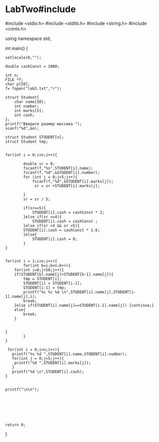 # LabTwo#include <iostream>
#include <stdio.h>
#include <stdlib.h>
#include <string.h>
#include <conio.h>


using namespace std;

int main()
{

    setlocale(0,"");

    double cashConst = 1000;

    int n;
    FILE *f;
    char p[50];
    f= fopen("lab3.txt","r");

    struct Student{
        char name[50];
        int number;
        int marks[5];
        int cash;
    };
    printf("Введите размер массива ");
    scanf("%d",&n);

    struct Student STUDENT[n];
    struct Student tmp;


    for(int i = 0;i<n;i++){

            double sr = 0;
            fscanf(f,"%s",STUDENT[i].name);
            fscanf(f,"%d",&STUDENT[i].number);
            for (int j = 0;j<5;j++){
                fscanf(f,"%d",&STUDENT[i].marks[j]);
                 sr = sr +STUDENT[i].marks[j];

            }
            sr = sr / 5;

            if(sr==5){
                STUDENT[i].cash = cashConst * 2;
            }else if(sr ==4){
                STUDENT[i].cash = cashConst ;
            }else if(sr >4 && sr <5){
            STUDENT[i].cash = cashConst * 1.6;
            }else{
                STUDENT[i].cash = 0;
            }
    }


    for(int i = 1;i<n;i++){
            for(int b=i;b<n;b++){
        for(int j=0;j<50;j++){
        if(STUDENT[b].name[j]>STUDENT[b-1].name[j]){
            tmp = STUDENT[i];
            STUDENT[i] = STUDENT[i-1];
            STUDENT[i-1] = tmp;
            printf("%c %c %d \n",STUDENT[i].name[j],STUDENT[i-1].name[j],i);
            break;
        }else if(STUDENT[i].name[j]==STUDENT[i-1].name[j]) {continue;}
        else{
            break;
        }


    }
            }
    }

     for(int i = 0;i<n;i++){
       printf("%s %d ",STUDENT[i].name,STUDENT[i].number);
       for(int j = 0;j<5;j++){
        printf("%d ",STUDENT[i].marks[j]);
       }
       printf("%d \n",STUDENT[i].cash);
    }


    printf("\n\n");







    return 0;
}
